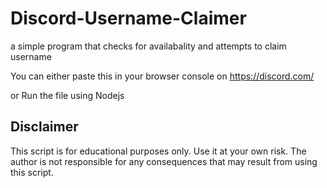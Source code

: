 # Discord-Username-Claimer
a simple program that checks for availabality and attempts to claim username 


You can either paste this in  your browser console on https://discord.com/

or Run the file using Nodejs



## Disclaimer
This script is for educational purposes only. Use it at 
your own risk. The author is not responsible for any consequences that 
may result from using this script.

